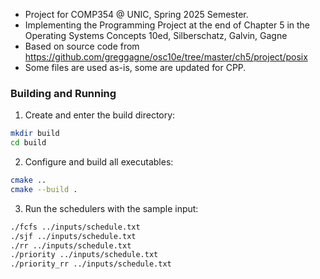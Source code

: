 - Project for COMP354 @ UNIC, Spring 2025 Semester.
- Implementing the Programming Project at the end of Chapter 5 in the Operating
 Systems Concepts 10ed, Silberschatz, Galvin, Gagne
- Based on source code from https://github.com/greggagne/osc10e/tree/master/ch5/project/posix
- Some files are used as-is, some are updated for CPP.

### Building and Running

1. Create and enter the build directory:
```bash
mkdir build
cd build
```
2. Configure and build all executables:

```bash
cmake ..
cmake --build .
```
3. Run the schedulers with the sample input:

```bash
./fcfs ../inputs/schedule.txt
./sjf ../inputs/schedule.txt
./rr ../inputs/schedule.txt
./priority ../inputs/schedule.txt
./priority_rr ../inputs/schedule.txt
```